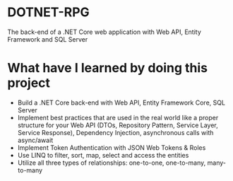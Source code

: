 # DOTNET-RPG
The back-end of a .NET Core web application with Web API, Entity Framework and SQL Server

# What have I learned by doing this project
* Build a .NET Core back-end with Web API, Entity Framework Core, SQL Server
* Implement best practices that are used in the real world like a proper structure for your Web API (DTOs, Repository Pattern, Service Layer, Service Response),
Dependency Injection, asynchronous calls with async/await
* Implement Token Authentication with JSON Web Tokens & Roles
* Use LINQ to filter, sort, map, select and access the entities
* Utilize all three types of relationships: one-to-one, one-to-many, many-to-many
